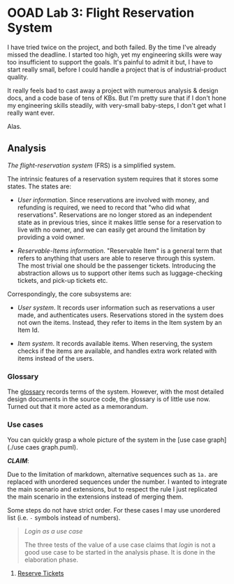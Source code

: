 # OOAD Lab 3: Flight Reservation System

I have tried twice on the project, and both failed. By the time I've already missed the deadline. I started too high,
yet my engineering skills were way too insufficient to support the goals. It's painful to admit it but, I have to start
really small, before I could handle a project that is of industrial-product quality.

It really feels bad to cast away a project with numerous analysis & design docs, and a code base of tens of KBs. But I'm
pretty sure that if I don't hone my engineering skills steadily, with very-small baby-steps, I don't get what I really
want ever.

Alas.

## Analysis

*The flight-reservation system* (FRS) is a simplified system.

The intrinsic features of a reservation system requires that it stores some states. The states are:

- *User information*. Since reservations are involved with money, and refunding is required, we need to record that "who
  did what reservations". Reservations are no longer stored as an independent state as in previous tries, since it makes
  little sense for a reservation to live with no owner, and we can easily get around the limitation by providing a void
  owner.

- *Reservable-Items information*. "Reservable Item" is a general term that refers to anything that users are able to
  reserve through this system. The most trivial one should be the passenger tickets. Introducing the abstraction allows
  us to support other items such as luggage-checking tickets, and pick-up tickets etc.

Correspondingly, the core subsystems are:

- *User system*. It records user information such as reservations a user made, and authenticates users. Reservations
  stored in the system does not own the items. Instead, they refer to items in the Item system by an Item Id.

- *Item system*. It records available items. When reserving, the system checks if the items are available, and handles
  extra work related with items instead of the users.

### Glossary

The [glossary](glossary.md) records terms of the system. However, with the most detailed design documents in the source
code, the glossary is of little use now. Turned out that it more acted as a memorandum.

### Use cases

You can quickly grasp a whole picture of the system in the [use case graph](./use caes graph.puml).

***CLAIM***:

Due to the limitation of markdown, alternative sequences such as `1a.` are replaced with unordered sequences under the
number. I wanted to integrate the main scenario and extensions, but to respect the rule I just replicated the main
scenario in the extensions instead of merging them.

Some steps do not have strict order. For these cases I may use unordered list (i.e. `-` symbols instead of numbers).

> *Login as a use case*
>
> The three tests of the value of a use case claims that *login* is not a good use case to be started in the analysis
> phase. It is done in the elaboration phase.

1. [Reserve Tickets](uc1.md)

